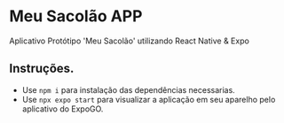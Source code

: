 # Meu Sacolão APP
Aplicativo Protótipo 'Meu Sacolão' utilizando React Native &amp; Expo

## Instruções.
- Use `npm i` para instalação das dependências necessarias.
- Use `npx expo start` para visualizar a aplicação em seu aparelho pelo aplicativo do ExpoGO.
